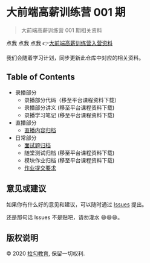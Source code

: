# 大前端高薪训练营 001 期

> 大前端高薪训练营 001 期相关资料

点我 点我 点我 👉[大前端高薪训练营入营资料](prepare)

我们会随着学习计划，同步更新此仓库中对应的相关资料。

## Table of Contents

- 录播部分
  - 录播部分代码（移至平台课程资料下载）
  - 录播部分讲义 (移至平台课程资料下载)
  - 录播学习笔记 (移至平台课程资料下载)
- 直播部分
  - [直播内容归档](live)
- 日常部分
  - [面试题归档](interviews)
  - 随堂测试归档 (移至平台课程资料下载)
  - 模块作业归档 (移至平台课程资料下载)
  - [作业提交要求](requirements.md)

## 意见或建议

如果你有什么好的意见和建议，可以随时通过 [Issues](https://github.com/lagoufed/fed-e-001/issues) 提出。

还是那句话 Issues 不是贴吧，请勿灌水 😄😄😄。

## 版权说明

&copy; 2020 [拉勾教育](https://edu.lagou.com), 保留一切权利.

